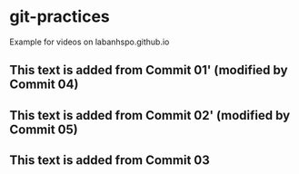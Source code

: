 # git-practices
Example for videos on labanhspo.github.io

## This text is added from Commit 01' (modified by Commit 04)

## This text is added from Commit 02' (modified by Commit 05)

## This text is added from Commit 03
 

